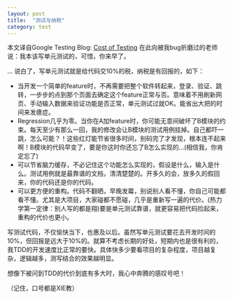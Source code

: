 ```yaml
---
layout: post
title:  "测试与纳税"
category: test
---
```


本文译自Google Testing Blog: [Cost of Testing][1] 
在此向被我bug折磨过的老师说：我本该写单元测试的，可惜，你来早了。

...
说白了，写单元测试就是给代码交10%的税，纳税是有回报的，如下：

* 当开发一个简单的feature时，不再需要把整个软件转起来，登录、验证、跳转，一步步的点到那个页面去确定这个feature正常与否。意味着不用刷新网页、手动输入数据来验证功能是否正常，单元测试过就OK。能省出大把的时间来发癔症。
* Regression几乎为零。当你在A加feature时，你可能无意间破坏了B模块的约束。每天至少有那么一回，我的修改会让B模块的测试用例挂掉。自己都吓一跳，怎么可能？！这些红灯能节省很多时间，别码完了才发现，根本连不起来啊！B模块的代码早变了，要是你这时你还忘了B怎么实现的...(相信我，你肯定忘了)
* 可以节省脑力缓存，不必记住这个功能怎么实现的，假设是什么，输入是什么。测试用例就是最靠谱的文档，清清楚楚的。开多久的会，放多久的假回来，你的代码还是你的代码。
* 可以更方便的重构。代码不翻晒，早晚发霉，别说别人看不懂，你自己可能都看不懂。尤其是大项目，大家碰都不愿碰，几乎是重新写一遍的代价。(热力学第一定律：别人写的都是翔)要是单元测试靠谱，就更容易把代码捡起来，重构的代价也更小。

写测试代码，不仅愉快当下，也惠及以后。虽然写单元测试要花去开发时间的10%，但回报是远大于10%的。就算不考虑长期的好处，短期内也是很有利的，我TDD的开发速度比正常的要快。具体快多少要看项目的复杂程度，项目越复杂，逻辑越多，测写结合的效果越明显。

想像下被问到TDD的代价到底有多大时，我心中奔腾的感叹号吧！

（记住，口号都是XIE教）

[1]: http://googletesting.blogspot.hk/2009/10/cost-of-testing.html